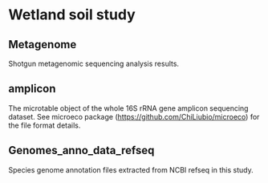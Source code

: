 # Wetland soil study

## Metagenome

Shotgun metagenomic sequencing analysis results.

## amplicon

The microtable object of the whole 16S rRNA gene amplicon sequencing dataset.
See microeco package (https://github.com/ChiLiubio/microeco) for the file format details.

## Genomes_anno_data_refseq

Species genome annotation files extracted from NCBI refseq in this study.

